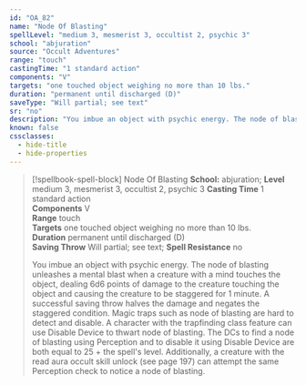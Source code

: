 ```yaml
---
id: "OA_82"
name: "Node Of Blasting"
spellLevel: "medium 3, mesmerist 3, occultist 2, psychic 3"
school: "abjuration"
source: "Occult Adventures"
range: "touch"
castingTime: "1 standard action"
components: "V"
targets: "one touched object weighing no more than 10 lbs."
duration: "permanent until discharged (D)"
saveType: "Will partial; see text"
sr: "no"
description: "You imbue an object with psychic energy. The node of blasting unleashes a mental blast when a creature with a mind touches the object, dealing 6d6 points of damage to the creature touching the object and causing the creature to be staggered for 1 minute. A successful saving throw halves the damage and negates the staggered condition.  Magic traps such as node of blasting are hard to detect and disable. A character with the trapfinding class feature can use Disable Device to thwart node of blasting. The DCs to find a node of blasting using Perception and to disable it using Disable  Device are both equal to 25 + the spell's level. Additionally, a creature with the read aura occult skill unlock (see page 197) can attempt the same Perception check to notice a node of blasting."
known: false
cssclasses:
  - hide-title
  - hide-properties
---
```


> [!spellbook-spell-block] Node Of Blasting
> **School:** abjuration; **Level** medium 3, mesmerist 3, occultist 2, psychic 3
> **Casting Time** 1 standard action  
> **Components** V  
> **Range** touch  
> **Targets** one touched object weighing no more than 10 lbs.  
> **Duration** permanent until discharged (D)  
> **Saving Throw** Will partial; see text; **Spell Resistance** no
> 
> You imbue an object with psychic energy. The node of blasting unleashes a mental blast when a creature with a mind touches the object, dealing 6d6 points of damage to the creature touching the object and causing the creature to be staggered for 1 minute. A successful saving throw halves the damage and negates the staggered condition.  Magic traps such as node of blasting are hard to detect and disable. A character with the trapfinding class feature can use Disable Device to thwart node of blasting. The DCs to find a node of blasting using Perception and to disable it using Disable  Device are both equal to 25 + the spell's level. Additionally, a creature with the read aura occult skill unlock (see page 197) can attempt the same Perception check to notice a node of blasting.